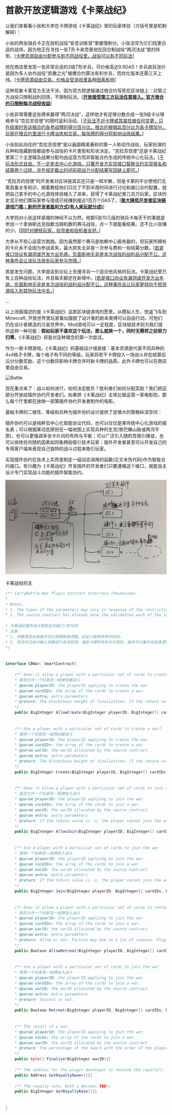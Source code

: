 # 首款开放逻辑游戏《卡莱战纪》





让我们来看看小张和大李在卡牌游戏《卡莱战纪》里的玩家体验（方括号里是机制解释）：

小张的两张骑兵卡正在挂机战役“安息训练营”里缓慢刷分。小张没空为它们找更合适的战场，因为他正在寻找一张T形卡来完善他在回合制战役“两河决战”里的阵型。[<u>卡牌资源自由分配参与到不同战役里，战役可以有不同玩法</u>]

他在商店里发现一张非常合适的2级T形步兵，可价格高达9.9GAS！步兵疯狂涨价是因为多人协作战役"凯撒之光"被爆合约算法有利步兵，而优化版本还需三天上线。[<u>卡牌资源自由交易，价格会受游戏里各种因素影响</u>]

这种现象卡莱官方无法干涉，因为官方把逻辑通过根合约写死在区块链上：对第三方战役只限制战利回馈，不限制玩法。[<u>**开放接受第三方玩法任意接入。官方根合约只限制每次战役收益**</u>]

小张非常需要这张牌来赢得“两河决战”，这样他才有足够分数合成一张9级卡以够格参与“克拉苏信使”的限时返利活动。[<u>子玩法不对卡牌或其属性做任何变更，只在结束时告诉根合约各参战牌的得分百分比。根合约根据此百分比为各卡牌加分。玩家在根合约里进行卡牌冶炼和交易，每张牌的得分将影响冶炼结果。</u>]

小张如此向往的“克拉苏信使”是以画面精美著称的第一人称动作战役，玩家扮演的兵种和隐藏剧情都由参与战役的卡片类型和形状决定。“克拉苏信使”还是卡莱战纪里第二个主逻辑及战果分配均由运营方而非智能合约生成的传统中心化玩法。[<u>子玩法形式自由。不一定是去中心化游戏。只要开发方实现接口智能合约实现报名和结算两个过程，并在规定截止时间前把战力分配结果写回链上即可。</u>]

“克拉苏的信使”的开发者对区块链其实还只是一知半解，但是卡莱的平台使他们无需具备太多知识，顺着教程他们只花了不到半周时间进行讨论和接口合约配置，就把自己拿手的中心化游戏体验植入了进来，获得了卡莱战纪里几百万玩家。区块历史显示他们靠玩家参与提成已经赚到接近1百万个GAS了。[<u>**极大降低开发者区块链游戏门槛；新的开发者盈利方式(有人来玩就分成)**</u>]

大李则对小张这样紧绷的神经不以为然。他那5张10几级的骑兵卡每天干的事就是参加一个拿纳斯达克指数当随机数的赛马战役，点一下就能看结果。还不比小张赚的少。[<u>同时对硬核玩家、投资者和投机者友好。</u>]

大李从不担心运营方跑路。因为虽然那个赛马是依赖中心服务器的，但玩家所拥有的卡片永不会因为参战丢失，最大损失无非是一次参与费和一些结算分数。[<u>若是接口协议有漏洞或开发方出毛病，负面影响无非是本次战役的战利品分配不公。这种事件会让该玩法丧失玩家参与热情。</u>]

若是发生问题，大李就会到论坛上去搜寻另一个适合他风格的玩法。卡莱战纪里已有上百种战役玩法，并且每天都还在新增中。[<u>若是接口协议有漏洞或开发方出毛病，负面影响无非是本次战役的战利品分配不公。这种事件会让玩家更倾向于把资源投入到其他玩法中去。</u>]

...

以上场面描述的是《卡莱战纪》这款区块链游戏的愿景。从模拟人生，侠盗飞车到Minecraft, 开放世界里玩家看似摆脱了设计者的剧本束缚可以自由行动，可他们仍在设计者建造的沙盒世界中。Mod游戏可以一定程度，区块链技术则为我们提供这样一种可能：**假如玩家不喜欢这个玩法，那么就换一个，同时无需将之前努力归零**。《卡莱战纪》将是对这种理念的第一次尝试。

作为一款卡牌游戏，《卡莱战纪》的基础设计很直接：基本资源是代表不同兵种的4x4格子卡牌，每个格子有不同的等级。玩家将若干卡牌投入一场战斗并在结算后瓜分分数奖励，这个分数将影响卡牌合并时新卡牌的品质。此外卡牌也可以在商店里自由交易。

![Battle](pics/Battl.jpg)



现在重点来了：战斗如何进行，如何决定胜负？胜利者们如何分配奖励？我们把这部分开放给插件协约开发者们。如果把《卡莱战纪》主体比做运营一家电影院，那么每个厅里都在放映一部第插件协约开发者制作的电影。

基础卡牌的二维性、等级和兵种为插件协约设计提供了足够大的策略纵深空间：

插件协约可以是纯粹去中心化智能协议代码，也可以仅仅是某传统中心化游戏的报名表；可以根据某动态原则在一幅地图上实现兵种的生克(黎巴嫩山脉或两河平原)，也可以更强调多张卡片间的布阵与平衡；可以广泛引入随机性吸引赌徒，也可以排除任何随机因素如同象棋般吸引技术玩家；插件开发者甚至可以开发自己的专用客户端来表现自己独特的战斗过程来吸引玩家。



实现插件协约在技术上实质是制定一组动态调用的函数(见文末伪代码)作为智能合约接口。有兴趣为《卡莱战纪》开发插件的开发者们只要遵循这个接口，就能自主设计专门实现战斗功能的插件智能协约。



![plugins](pics/plugins.png)

卡莱战役的主





```C#
/** CarryBattle War Plugin Contract Interface (Peudocode)
*
* Notes:
* 1. The types of the parameters may vary in response of the restrictions of different chains. This is the Peudocode for reference.
* 2. The source contract has already done the validation work of the input parameters such as card ownership and availablity. The plugin can focus on logic realization.

* 卡莱战纪插件战斗智能合约接口(伪代码)
* 注意：
* 1. 参数类型会根据不同主链限制做调整。此处只是做参考的伪码。
* 2. 母合约已经对输入参数进行合法检测，诸如卡牌所有权与可用性。插件可以集中在自身逻辑实践上。
*/


interface CBWar: SmartContract{
    
    /** Does it allow a player with a particular set of cards to create a war?
    * 是否允许一个玩家及一组牌创建战斗
    * @param playerID: the playerID applying to create the war.
    * @param cardIDs: the array of the cards to create a war.
    * @param extra: extra parameters
    * @return: The blockchain height of finalization. If the return value is equal or less than the required minimal value, it means the creation is invalid.
    */
    public BigInteger AllowCreate(BigInteger playerID, BigInteger[] cardIDs, byte[] extra){}
    
    
    /** Use a player with a particular set of cards to create a war?
    * 使用一个玩家及一组牌创建战斗
    * @param playerID: the playerID applying to create the war.
    * @param cardIDs: the array of the cards to create a war.
    * @param warID: the warID allocated by the source contract. 
    * @param extra: extra parameters
    * @return: The blockchain height of finalization. If the return value is equal or less than the required minimal value, the warID would be recycled.
    */
    public BigInteger Create(BigInteger playerID, BigInteger[] cardIDs, BigInteger warID, byte[] extra){}
    
    
    /** Does it allow a player with a particular set of cards to join the war?
    * 是否允许一个玩家及一组牌加入战斗
    * @param playerID: the playerID applying to join the war.
    * @param cardIDs: the array of the cards to join a war.
    * @param warID: the warID allocated by the source contract. 
    * @param extra: extra parameters
    * @return: If the return value is -1, the player cannot join the war. Else return the order of the player in this war.
    */
    public BigInteger AllowJoin(BigInteger playerID, BigInteger[] cardIDs, BigInteger warID, byte[] extra){}  
    
    
    /** Use a player with a particular set of cards to join the war
    * 使用一个玩家及一组牌加入战斗
    * @param playerID: the playerID applying to join the war.
    * @param cardIDs: the array of the cards to join a war.
    * @param warID: the warID allocated by the source contract. 
    * @param extra: extra parameters
    * @return: If the return value is -1, the player cannot join the war. Else return the order of the player in this war.
    */
    public BigInteger Join(BigInteger playerID, BigInteger[] cardIDs, BigInteger warID, byte[] extra){}
    
    
    /** Does it allow a player with a particular set of cards to retreat from the war?
    * 是否允许一个玩家及一组牌加入战斗
    * @param playerID: the playerID applying to join the war.
    * @param cardIDs: the array of the cards to join a war.
    * @param warID: the warID allocated by the source contract. 
    * @param extra: extra parameters
    * @return: Allow or not. Failure may due to a lot of reasons. Plugin should 
    */
    public Boolean AllowRetreat(BigInteger playerID, BigInteger[] cardIDs, BigInteger warID, byte[] extra){}  
    
    
    /** Use a player with a particular set of cards to join the war
    * 使用一个玩家及一组牌加入战斗
    * @param playerID: the playerID applying to join the war.
    * @param cardIDs: the array of the cards to join a war.
    * @param warID: the warID allocated by the source contract. 
    * @param extra: extra parameters
    * @return: Success or not.
    */
    public Boolean Retreat(BigInteger playerID, BigInteger[] cardIDs, BigInteger warID, byte[] extra){}
    
    
    /** The result of a war.
    * @param playerID: the playerID applying to join the war.
    * @param cards: the array of the cards to join a war.
    * @param warID: the warID allocated by the source contract. 
    * @return: The percentage of the award with the order of the players and cards. If the value of a byte exceeds 99 or the sum reaches equal or greater than 100, the related card would take all the left percentage, and the rest of cards would receive 0.
    */
    public byte[] Finalize(BigInteger warID){}
    
    /** The address for the plugin developer to receive the royalty*/
    public Address GetRoyaltyOwner(){}
    
    /** The royalty rate. With a decimal TBD*/
    public BigInteger GetRoyaltyRate(){}
    
    
}
```





